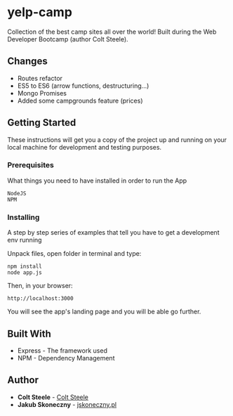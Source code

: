 # yelp-camp

Collection of the best camp sites all over the world!
Built during the Web Developer Bootcamp (author Colt Steele). 

## Changes

* Routes refactor
* ES5 to ES6 (arrow functions, destructuring...)
* Mongo Promises
* Added some campgrounds feature (prices)


## Getting Started

These instructions will get you a copy of the project up and running on your local machine for development and testing purposes.

### Prerequisites

What things you need to have installed in order to run the App

```
NodeJS
NPM
```

### Installing

A step by step series of examples that tell you have to get a development env running

Unpack files, open folder in terminal and type:

```
npm install
node app.js
```

Then, in your browser:

```
http://localhost:3000
```

You will see the app's landing page and you will be able go further.

## Built With

* Express - The framework used
* NPM - Dependency Management

## Author
* **Colt Steele** - [Colt Steele](https://github.com/Colt)
* **Jakub Skoneczny** - [jskoneczny.pl](http://jskoneczny.pl)
